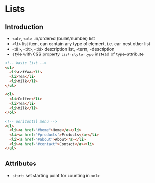 # Lists



## Introduction

- `<ul>`, `<ol>` un/ordered (bullet/number) list
- `<li>` list item, can contain any type of element, i.e. can nest other list
- `<dl>`, `<dt>`, `<dd>` description list, -term, -description
- style with CSS property `list-style-type` instead of type-attribute

```html
<!-- basic list -->
<ul>
  <li>Coffee</li>
  <li>Tea</li>
  <li>Milk</li>
</ul>

<ol>
  <li>Coffee</li>
  <li>Tea</li>
  <li>Milk</li>
</ol>
```

```html
<!-- horizontal menu -->
<ul>
  <li><a href="#home">Home</a></li>
  <li><a href="#products">Products</a></li>
  <li><a href="#about">About</a></li>
  <li><a href="#contact">Contact</a></li>
</ul>
```

<!-- Demo: HTML/list -->



## Attributes

- `start`: set starting point for counting in `<ol>`